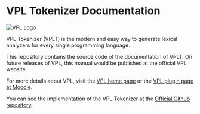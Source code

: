 # VPL Tokenizer Documentation

![VPL Logo](https://vpl.dis.ulpgc.es/images/logo2.png)

VPL Tokenizer (VPLT) is the modern and easy way to generate lexical
analyzers for every single programming language.

This repository contains the source code of the documentation of VPLT.
On future releases of VPL, this manual would be published at the
official VPL website.

For more details about VPL, visit the [VPL home page](http://vpl.dis.ulpgc.es) or
the [VPL plugin page at Moodle](http://www.moodle.org/plugins/mod_vpl).

You can see the implementation of the VPL Tokenizer at the
[Official Github repository](https://github.com/losedavidpb/moodle-mod_vpl/tree/v3.5.0%2B%2B).

